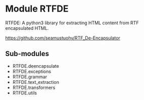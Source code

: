 Module RTFDE
============
RTFDE: A python3 library for extracting HTML content from RTF encapsulated HTML.

https://github.com/seamustuohy/RTF_De-Encapsulator

Sub-modules
-----------
* RTFDE.deencapsulate
* RTFDE.exceptions
* RTFDE.grammar
* RTFDE.text_extraction
* RTFDE.transformers
* RTFDE.utils